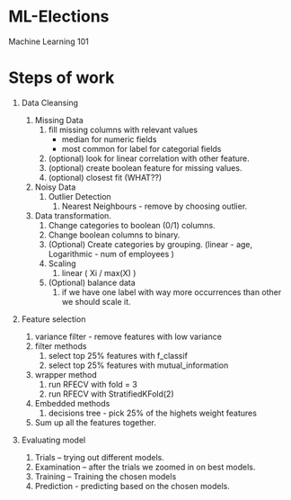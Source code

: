 # ML-Elections
Machine Learning 101

# Steps of work
1. Data Cleansing
    1. Missing Data
        1. fill missing columns with relevant values
            - median for numeric fields
            - most common for label for categorial fields
        2. (optional) look for linear correlation with other feature.
        3. (optional) create boolean feature for missing values.
        4. (optional) closest fit (WHAT??)
    2. Noisy Data
        1. Outlier Detection
            1. Nearest Neighbours - remove by choosing outlier.
    3. Data transformation.
        1. Change categories to boolean (0/1) columns.
        2. Change boolean columns to binary.
        3. (Optional) Create categories by grouping. (linear - age, Logarithmic - num of employees )
        4. Scaling
            1. linear ( Xi / max(X) )
        5. (Optional) balance data
            1. if we have one label with way more occurrences than other we should scale it.
2. Feature selection
    1. variance filter - remove features with low variance
    2. filter methods 
        1. select top 25% features with f_classif
        2. select top 25% features with mutual_information
    3. wrapper method
        1. run RFECV with fold = 3
        2. run RFECV with StratifiedKFold(2)
    4. Embedded methods
        1. decisions tree - pick 25% of the highets weight features
    5. Sum up all the features together.
    
3. Evaluating model
    1. Trials – trying out different models.
    2. Examination – after the trials we zoomed in on best models.
    3. Training – Training the chosen models
    4. Prediction - predicting based on the chosen models.

